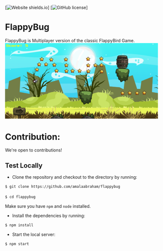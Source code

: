 [![Website shields.io](https://img.shields.io/github/issues/amalaabraham/flappybug?style=flat-square)]
[![GitHub license](https://img.shields.io/github/license/amalaabraham/flappybu?style=flat-square)]

# FlappyBug

FlappyBug is Multiplayer version of the classic FlappyBird Game.
![Flappy Bug Game Image](./fb_ss.png)

# Contribution:

We're open to contributions!

## Test Locally

- Clone the repository and checkout to the directory by running:

```sh
$ git clone https://github.com/amalaabraham/flappybug

$ cd flappybug
```

Make sure you have `npm` and `node` installed.

- Install the dependencies by running:

```sh
$ npm install
```

- Start the local server:

```sh
$ npm start
```

